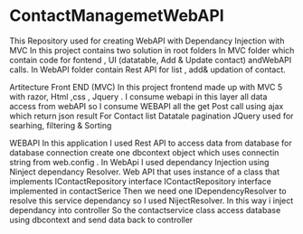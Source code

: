 # ContactManagemetWebAPI
This Repository used for creating WebAPI with Dependancy Injection with MVC
In this project contains two solution in root folders 
In MVC folder which contain code for fontend , UI (datatable, Add & Update contact) andWebAPI calls.
In WebAPI folder contain Rest API for list , add& updation of contact.


Artitecture
Front END (MVC)
In this project frontend made up with MVC 5 with razor, Html ,css , Jquery .
I consume webapi in this layer
all data access from webAPI so I consume WEBAPI
all the get Post call using ajax which return json result
For Contact list Datatale pagination JQuery used for searhing, filtering & Sorting 

WEBAPI
In this application I used Rest API to access data from database 
for database connection create one dbcontext object which uses connectin string from web.config .
In WebApi I used dependancy Injection using Ninject dependancy Resolver. 
Web API that uses instance of a class that implements IContactRepository interface
IContactRepository interface implemented in contactSerice
Then we need one IDependencyResolver to resolve this service dependancy so I used NijectResolver.
In this way i inject dependancy into controller 
So the contactservice class access database using dbcontext and send data back to controller





